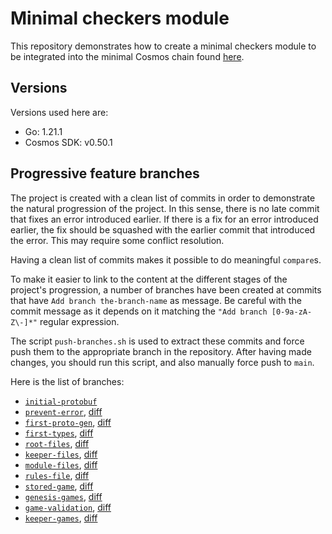 # Minimal checkers module

This repository demonstrates how to create a minimal checkers module to be integrated into the minimal Cosmos chain found [here](https://github.com/cosmosregistry/chain-minimal).

## Versions

Versions used here are:

* Go: 1.21.1
* Cosmos SDK: v0.50.1

## Progressive feature branches

The project is created with a clean list of commits in order to demonstrate the natural progression of the project. In this sense, there is no late commit that fixes an error introduced earlier. If there is a fix for an error introduced earlier, the fix should be squashed with the earlier commit that introduced the error. This may require some conflict resolution.

Having a clean list of commits makes it possible to do meaningful `compare`s.

To make it easier to link to the content at the different stages of the project's progression, a number of branches have been created at commits that have `Add branch the-branch-name` as message. Be careful with the commit message as it depends on it matching the `"Add branch [0-9a-zA-Z\-]*"` regular expression.

The script `push-branches.sh` is used to extract these commits and force push them to the appropriate branch in the repository. After having made changes, you should run this script, and also manually force push to `main`.

Here is the list of branches:

* [`initial-protobuf`](../../tree/initial-protobuf)
* [`prevent-error`](../../tree/prevent-error), [diff](../../compare/initial-protobuf..prevent-error)
* [`first-proto-gen`](../../tree/first-proto-gen), [diff](../../compare/prevent-error..first-proto-gen)
* [`first-types`](../../tree/first-types), [diff](../../compare/first-proto-gen..first-types)
* [`root-files`](../../tree/root-files), [diff](../../compare/first-types..root-files)
* [`keeper-files`](../../tree/keeper-files), [diff](../../compare/root-files..keeper-files)
* [`module-files`](../../tree/module-files), [diff](../../compare/keeper-files..module-files)
* [`rules-file`](../../tree/rules-file), [diff](../../compare/module-files..rules-file)
* [`stored-game`](../../tree/stored-game), [diff](../../compare/rules-file..stored-game)
* [`genesis-games`](../../tree/genesis-games), [diff](../../compare/stored-game..genesis-games)
* [`game-validation`](../../tree/game-validation), [diff](../../compare/genesis-games..game-validation)
* [`keeper-games`](../../tree/keeper-games), [diff](../../compare/game-validation..keeper-games)
